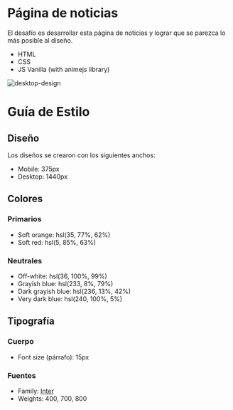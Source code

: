 # Página de noticias

El desafío es desarrollar esta página de noticias y lograr que se parezca lo más posible al diseño.

- HTML
- CSS
- JS Vanilla (with animejs library)

![desktop-design](https://user-images.githubusercontent.com/112582420/197405138-634bcf6d-adab-4605-aeaa-58b208cee72e.jpg)

# Guía de Estilo

## Diseño

Los diseños se crearon con los siguientes anchos:

- Mobile: 375px
- Desktop: 1440px

## Colores
### Primarios

- Soft orange: hsl(35, 77%, 62%)
- Soft red: hsl(5, 85%, 63%)

### Neutrales

- Off-white: hsl(36, 100%, 99%)
- Grayish blue: hsl(233, 8%, 79%)
- Dark grayish blue: hsl(236, 13%, 42%)
- Very dark blue: hsl(240, 100%, 5%)

## Tipografía

### Cuerpo

- Font size (párrafo): 15px

### Fuentes

- Family: [Inter](https://fonts.google.com/specimen/Inter)
- Weights: 400, 700, 800
